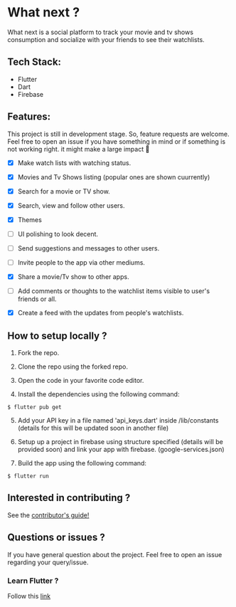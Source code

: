 

# What next ?

What next is a social platform to track your movie and tv shows consumption and socialize with your friends to see their watchlists.

## Tech Stack:

- Flutter
- Dart
- Firebase

## Features:

This project is still in development stage. So, feature requests are welcome. Feel free to open an issue if you have something in mind or if something is not working right. it might make a large impact 💓

- [x] Make watch lists with watching status.
- [x] Movies and Tv Shows listing (popular ones are shown cuurrently)
- [x] Search for a movie or TV show.
- [x] Search, view and follow other users.
- [X] Themes 
- [ ] UI polishing to look decent.
- [ ] Send suggestions and messages to other users.
- [ ] Invite people to the app via other mediums.
- [x] Share a movie/Tv show to other apps.
- [ ] Add comments or thoughts to the watchlist items visible to user's friends or all.
- [x] Create a feed with the updates from people's watchlists.




## How to setup locally ?

1. Fork the repo.

2. Clone the repo using the forked repo.

3. Open the code in your favorite code editor.

4. Install the dependencies using the following command:

```
$ flutter pub get
```
5. Add your API key in a file named 'api_keys.dart' inside /lib/constants  (details for this will be updated soon in another file)

6. Setup up a project in firebase using structure specified (details will be provided soon) and link your app with firebase. (google-services.json) 

7. Build the app using the following command:

```
$ flutter run
```

## Interested in contributing ?

See the [contributor's guide!](contributing.md)

## Questions or issues ?

If you have general question about the project. Feel free to open an issue regarding your query/issue.

### Learn Flutter ?

Follow this [link](https://flutter.dev/)
